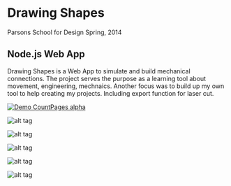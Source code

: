 Drawing Shapes
===

Parsons School for Design 
Spring, 2014

## Node.js Web App

Drawing Shapes is a Web App to simulate and build mechanical connections. The project serves the purpose as a learning tool about movement, engineering, mechnaics. Another focus was to build up my own tool to help creating my projects.
Including export function for laser cut.

[![Demo CountPages alpha](http://cdn.makeagif.com/media/7-10-2015/8QW9PL.gif)](https://vimeo.com/97190377)

![alt tag](http://melaniebossert.com/wp-content/uploads/projects/776_01.jpg)

![alt tag](http://melaniebossert.com/wp-content/uploads/projects/776_02.jpg)

![alt tag](http://melaniebossert.com/wp-content/uploads/projects/776_03.jpg)

![alt tag](http://melaniebossert.com/wp-content/uploads/projects/776_04.jpg)

![alt tag](http://melaniebossert.com/wp-content/uploads/projects/776_05.jpg)